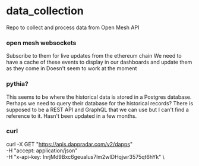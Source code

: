 # data_collection

Repo to collect and process data from Open Mesh API

### open mesh websockets

Subscribe to them for live updates from the ethereum chain
We need to have a cache of these events to display in our dashboards and update them as they come in
Doesn't seem to work at the moment

### pythia?

This seems to be where the historical data is stored in a Postgres database.
Perhaps we need to query their database for the historical records?
There is supposed to be a REST API and GraphQL that we can use but I can't find a reference to it.
Hasn't been updated in a few months.


### curl

curl -X GET "https://apis.dappradar.com/v2/dapps" \
 -H "accept: application/json"\
 -H "x-api-key: InrjMd9Bxc6geuaIus7lm2wIDHqjwr3575qt6hYk" \
